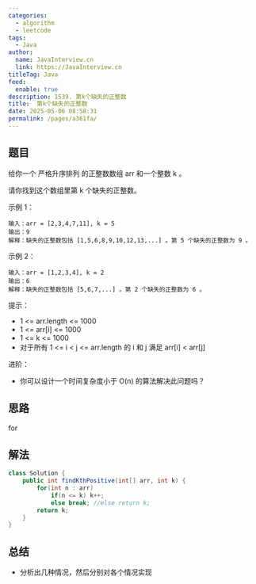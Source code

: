 ```yaml
---
categories: 
  - algorithm
  - leetcode
tags: 
  - Java
author: 
  name: JavaInterview.cn
  link: https://JavaInterview.cn
titleTag: Java
feed: 
  enable: true
description: 1539. 第k个缺失的正整数
title:  第k个缺失的正整数
date: 2025-05-06 08:58:31
permalink: /pages/a361fa/
---
```


## 题目

给你一个 严格升序排列 的正整数数组 arr 和一个整数 k 。

请你找到这个数组里第 k 个缺失的正整数。



示例 1：

    输入：arr = [2,3,4,7,11], k = 5
    输出：9
    解释：缺失的正整数包括 [1,5,6,8,9,10,12,13,...] 。第 5 个缺失的正整数为 9 。
示例 2：

    输入：arr = [1,2,3,4], k = 2
    输出：6
    解释：缺失的正整数包括 [5,6,7,...] 。第 2 个缺失的正整数为 6 。


提示：

* 1 <= arr.length <= 1000
* 1 <= arr[i] <= 1000
* 1 <= k <= 1000
* 对于所有 1 <= i < j <= arr.length 的 i 和 j 满足 arr[i] < arr[j]


进阶：

* 你可以设计一个时间复杂度小于 O(n) 的算法解决此问题吗？



## 思路

for

## 解法
```java
class Solution {
    public int findKthPositive(int[] arr, int k) {
        for(int n : arr)
            if(n <= k) k++;
            else break; //else return k;
        return k;
    }
}

```

## 总结

- 分析出几种情况，然后分别对各个情况实现 
